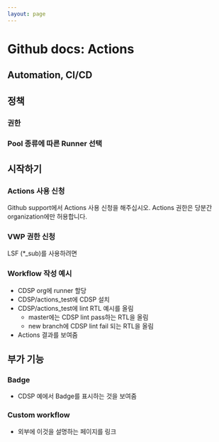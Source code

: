 ```yaml
---
layout: page
---
```

# Github docs: Actions
## Automation, CI/CD
## 정책
### 권한
### Pool 종류에 따른 Runner 선택
## 시작하기
### Actions 사용 신청
Github support에서 Actions 사용 신청을 해주십시오. Actions 권한은 당분간 organization에만 허용합니다.
### VWP 권한 신청
LSF (*_sub)를 사용하려면 
### Workflow 작성 예시
* CDSP org에 runner 할당
* CDSP/actions_test에 CDSP 설치
* CDSP/actions_test에 lint RTL 예시를 올림
	* master에는 CDSP lint pass하는 RTL을 올림
	* new branch에 CDSP lint fail 되는 RTL을 올림
* Actions 결과를 보여줌
## 부가 기능
### Badge
* CDSP 예에서 Badge를 표시하는 것을 보여줌
### Custom workflow
* 외부에 이것을 설명하는 페이지를 링크
